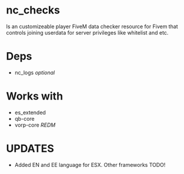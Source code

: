 # nc_checks

Is an customizeable player FiveM data checker resource for Fivem that controls joining userdata for server privileges like whitelist and etc.


# Deps 

* nc_logs *optional*


# Works with 

* es_extended
* qb-core
* vorp-core *REDM*

# UPDATES

* Added EN and EE language for ESX. Other frameworks TODO!



